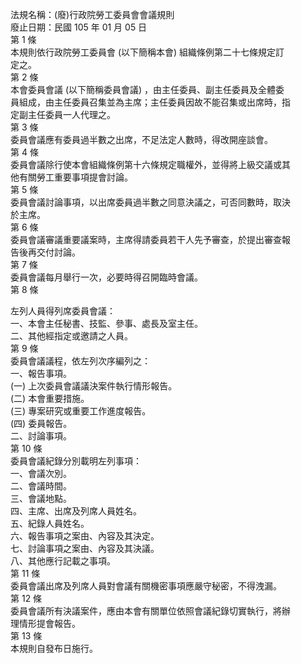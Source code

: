 法規名稱：(廢)行政院勞工委員會會議規則  
廢止日期：民國 105 年 01 月 05 日  
第 1 條  
本規則依行政院勞工委員會 (以下簡稱本會) 組織條例第二十七條規定訂  
定之。  
第 2 條  
本會委員會議 (以下簡稱委員會議) ，由主任委員、副主任委員及全體委  
員組成，由主任委員召集並為主席；主任委員因故不能召集或出席時，指  
定副主任委員一人代理之。  
第 3 條  
委員會議應有委員過半數之出席，不足法定人數時，得改開座談會。  
第 4 條  
委員會議除行使本會組織條例第十六條規定職權外，並得將上級交議或其  
他有關勞工重要事項提會討論。  
第 5 條  
委員會議討論事項，以出席委員過半數之同意決議之，可否同數時，取決  
於主席。  
第 6 條  
委員會議審議重要議案時，主席得請委員若干人先予審查，於提出審查報  
告後再交付討論。  
第 7 條  
委員會議每月舉行一次，必要時得召開臨時會議。  
第 8 條  


左列人員得列席委員會議：  
一、本會主任秘書、技監、參事、處長及室主任。  
二、其他經指定或邀請之人員。  
第 9 條  
委員會議議程，依左列次序編列之：  
一、報告事項。  
(一) 上次委員會議議決案件執行情形報告。  
(二) 本會重要措施。  
(三) 專案研究或重要工作進度報告。  
(四) 委員報告。  
二、討論事項。  
第 10 條  
委員會議紀錄分別載明左列事項：  
一、會議次別。  
二、會議時間。  
三、會議地點。  
四、主席、出席及列席人員姓名。  
五、紀錄人員姓名。  
六、報告事項之案由、內容及其決定。  
七、討論事項之案由、內容及其決議。  
八、其他應行記載之事項。  
第 11 條  
委員會議出席及列席人員對會議有關機密事項應嚴守秘密，不得洩漏。  
第 12 條  
委員會議所有決議案件，應由本會有關單位依照會議紀錄切實執行，將辦  
理情形提會報告。  
第 13 條  
本規則自發布日施行。  


